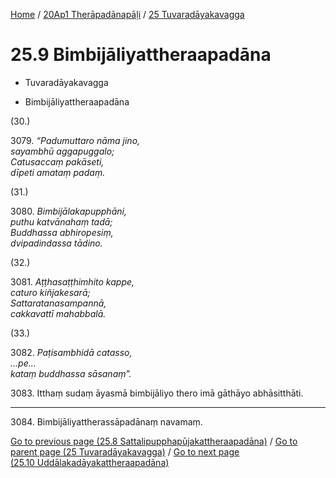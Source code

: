
[Home](/) / [20Ap1 Therāpadānapāḷi](...md) / [25 Tuvaradāyakavagga](../20Ap1/25.md)

# 25.9 Bimbijāliyattheraapadāna

* Tuvaradāyakavagga

* Bimbijāliyattheraapadāna

(30.)

3079\. _“Padumuttaro nāma jino,_  
_sayambhū aggapuggalo;_  
_Catusaccaṃ pakāseti,_  
_dīpeti amataṃ padaṃ._  


(31.)

3080\. _Bimbijālakapupphāni,_  
_puthu katvānahaṃ tadā;_  
_Buddhassa abhiropesiṃ,_  
_dvipadindassa tādino._  


(32.)

3081\. _Aṭṭhasaṭṭhimhito kappe,_  
_caturo kiñjakesarā;_  
_Sattaratanasampannā,_  
_cakkavattī mahabbalā._  


(33.)

3082\. _Paṭisambhidā catasso,_  
_…pe…_  
_kataṃ buddhassa sāsanaṃ”._  


3083\. Itthaṃ sudaṃ āyasmā bimbijāliyo thero imā gāthāyo abhāsitthāti.

---

3084\. Bimbijāliyattherassāpadānaṃ navamaṃ.



[Go to previous page (25.8 Sattalipupphapūjakattheraapadāna)](25.8.md) / [Go to parent page (25 Tuvaradāyakavagga)](../20Ap1/25.md) / [Go to next page (25.10 Uddālakadāyakattheraapadāna)](25.10.md)


